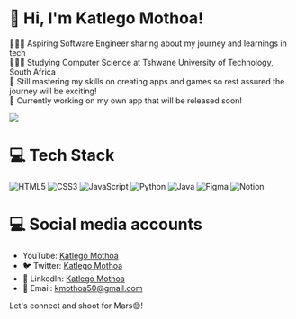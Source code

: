 <!-- Level 3: Add custom code -->

# 👋 Hi, I'm Katlego Mothoa!
👩🏻‍💻 Aspiring Software Engineer sharing about my journey and learnings in tech<br/>
👩🏻‍🎓 Studying Computer Science at Tshwane University of Technology, South Africa<br/>
🎨 Still mastering my skills on creating apps and games so rest assured the journey will be exciting!<br/>
💭 Currently working on my own app that will be released soon!<br/>

<!-- GitHub stats from https://github.com/anuraghazra/github-readme-stats -->
![](https://github-readme-stats.vercel.app/api?username=KatlegoMothoa&theme=radical&hide_border=false&include_all_commits=true&count_private=true)<br/>

# 💻 Tech Stack
<!-- Badges from https://github.com/Ileriayo/markdown-badges -->
![HTML5](https://img.shields.io/badge/html5-%23E34F26.svg?style=for-the-badge&logo=html5&logoColor=white)
![CSS3](https://img.shields.io/badge/css3-%231572B6.svg?style=for-the-badge&logo=css3&logoColor=white)
![JavaScript](https://img.shields.io/badge/javascript-%23323330.svg?style=for-the-badge&logo=javascript&logoColor=%23F7DF1E)
![Python](https://img.shields.io/badge/python-3670A0?style=for-the-badge&logo=python&logoColor=ffdd54)
![Java](https://img.shields.io/badge/java-%23ED8B00.svg?style=for-the-badge&logo=openjdk&logoColor=white)
![Figma](https://img.shields.io/badge/figma-%23F24E1E.svg?style=for-the-badge&logo=figma&logoColor=white)
![Notion](https://img.shields.io/badge/Notion-%23000000.svg?style=for-the-badge&logo=notion&logoColor=white)

# 💻 Social media accounts
-    YouTube: [Katlego Mothoa](@KatlegoMothoa-s1b)  
- 🐦 Twitter: [Katlego Mothoa](https://x.com/kmothoa50)  
- 💼 LinkedIn: [Katlego Mothoa](https://www.linkedin.com/in/katlego-mothoa-5b3523362/)  
- 💌 Email: kmothoa50@gmail.com

Let's connect and shoot for Mars😊!
